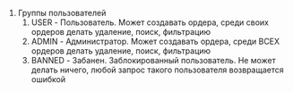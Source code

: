 1. Группы пользователей
   1. USER - Пользователь. Может создавать ордера, среди своих ордеров делать удаление, поиск, фильтрацию  
   2. ADMIN - Администратор. Может создавать ордера, среди ВСЕХ ордеров делать удаление, поиск, фильтрацию
   3. BANNED - Забанен. Заблокированный пользователь. Не может делать ничего, любой запрос такого пользователя возвращается ошибкой
